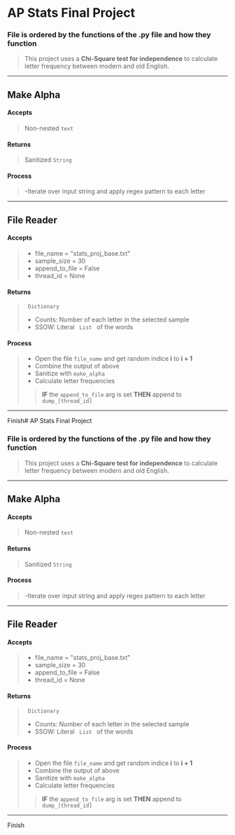 # AP Stats Final Project
### File is ordered by the functions of the .py file and how they function
> This project uses a __Chi-Square test for independence__ to calculate letter frequency between modern and old English.

---

## Make Alpha
#### Accepts
>Non-nested <code>text</code>
#### Returns
>Sanitized <code>String</code>
#### Process
> -Iterate over input string and apply regex pattern to each letter

---

## File Reader
#### Accepts
> - file_name = "stats_proj_base.txt"
> - sample_size = 30
> - append_to_file = False
> - thread_id = None
#### Returns 
> <code> Dictionary </code>
> - Counts: Number of each letter in the selected sample
> - SSOW: Literal <code> List </code> of the words
#### Process
> - Open the file <code>file_name</code> and get random indice __i__ to __i + 1__
> - Combine the output of above
> - Sanitize with <code>make_alpha</code> 
> - Calculate letter frequencies
> > __IF__ the <code>append_to_file</code> arg is set
> > __THEN__ append to <code>dump_[thread_id]</code>

---

Finish# AP Stats Final Project
### File is ordered by the functions of the .py file and how they function
> This project uses a __Chi-Square test for independence__ to calculate letter frequency between modern and old English.

---

## Make Alpha
#### Accepts
>Non-nested <code>text</code>
#### Returns
>Sanitized <code>String</code>
#### Process
> -Iterate over input string and apply regex pattern to each letter

---

## File Reader
#### Accepts
> - file_name = "stats_proj_base.txt"
> - sample_size = 30
> - append_to_file = False
> - thread_id = None
#### Returns 
> <code> Dictionary </code>
> - Counts: Number of each letter in the selected sample
> - SSOW: Literal <code> List </code> of the words
#### Process
> - Open the file <code>file_name</code> and get random indice __i__ to __i + 1__
> - Combine the output of above
> - Sanitize with <code>make_alpha</code> 
> - Calculate letter frequencies
> > __IF__ the <code>append_to_file</code> arg is set
> > __THEN__ append to <code>dump_[thread_id]</code>

---

Finish
